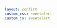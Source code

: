 ```yaml
---
layout: confirm
custom_css: sweetalert
custom_js: sweetalert
---
```

<script   src="https://code.jquery.com/jquery-2.2.3.min.js"   integrity="sha256-a23g1Nt4dtEYOj7bR+vTu7+T8VP13humZFBJNIYoEJo="   crossorigin="anonymous"></script>
<script>
$(document).ready(function() {
swal({ 
  title: "Thanks",
   text: "I'll get back to you ASAP",
    imageUrl: "/img/thumbs-up.jpg" 
  },
  function(){
    window.location.href = '/';
});
});
</script>